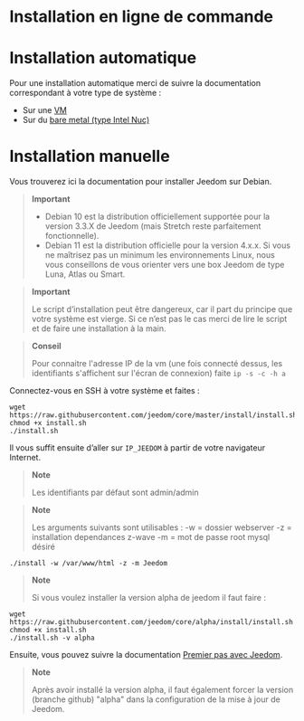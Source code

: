 # Installation en ligne de commande

# Installation automatique

Pour une installation automatique merci de suivre la documentation correspondant à votre type de système : 

- Sur une [VM](vm)
- Sur du [bare metal (type Intel Nuc)](baremetal)

# Installation manuelle

Vous trouverez ici la documentation pour installer Jeedom sur Debian.

> **Important**
>
> - Debian 10 est la distribution officiellement supportée pour la version 3.3.X de Jeedom (mais Stretch reste parfaitement fonctionnelle).
> - Debian 11 est la distribution officielle pour la version 4.x.x. Si vous ne maîtrisez pas un minimum les environnements Linux, nous vous conseillons de vous orienter vers une box Jeedom de type Luna, Atlas ou Smart.

> **Important**
>
> Le script d’installation peut être dangereux, car il part du principe que votre système est vierge. Si ce n’est pas le cas merci de lire le script et de faire une installation à la main.

> **Conseil**
>
> Pour connaitre l'adresse IP de la vm (une fois connecté dessus, les identifiants s'affichent sur l'écran de connexion) faite ``ip -s -c -h a``

Connectez-vous en SSH à votre système et faites :

````
wget https://raw.githubusercontent.com/jeedom/core/master/install/install.sh
chmod +x install.sh
./install.sh
````

Il vous suffit ensuite d’aller sur ``IP_JEEDOM`` à partir de votre navigateur Internet.

> **Note**
>
> Les identifiants par défaut sont admin/admin

> **Note**
>
> Les arguments suivants sont utilisables : -w = dossier webserver -z = installation dependances z-wave -m = mot de passe root mysql désiré

````
./install -w /var/www/html -z -m Jeedom
````

> **Note**
>
> Si vous voulez installer la version alpha de jeedom il faut faire :
````
wget https://raw.githubusercontent.com/jeedom/core/alpha/install/install.sh
chmod +x install.sh
./install.sh -v alpha
````

Ensuite, vous pouvez suivre la documentation [Premier pas avec Jeedom](../premiers-pas/index).

> **Note**
>
> Après avoir installé la version alpha, il faut également forcer la version (branche github) "alpha" dans la configuration de la mise à jour de Jeedom.
